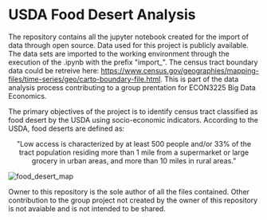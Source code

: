 # USDA Food Desert Analysis
The repository contains all the jupyter notebook created for the import of data through open source.
Data used for this project is publicly available. The data sets are imported to the working environment through the execution of the .ipynb with the prefix "import_". The census tract boundary data could be retreive here: https://www.census.gov/geographies/mapping-files/time-series/geo/carto-boundary-file.html.
This is part of the data analysis process contributing to a group prentation for ECON3225 Big Data Economics. 

The primary objectives of the project is to identify census tract classified as food desert by the USDA using socio-economic indicators. 
According to the USDA, food deserts are defined as:
<p align="center">
"Low access is characterized by at least 500 people and/or 33% of the tract population residing more than 1 mile from a supermarket or large grocery in urban areas, and more than 10 miles in rural areas.”
<p align="center">
 
![food_desert_map](https://user-images.githubusercontent.com/78350303/204408348-bdaa7aac-fbff-4282-9405-353fed60005b.png)

 

Owner to this repository is the sole author of all the files contained. 
Other contribution to the group project not created by the owner of this repository is not avaiable and is not intended to be shared.
